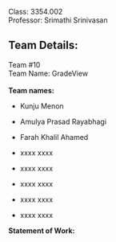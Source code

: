 Class: 3354.002 </br>
Professor: Srimathi Srinivasan

Team Details:
-----------------------------------------------------------------------------------------------------------------------------------------------------------------------------------------------------------------------
Team #10 </br>
Team Name:  GradeView </br></br>
**Team names:**

- Kunju Menon

- Amulya Prasad Rayabhagi

- Farah Khalil Ahamed

- xxxx xxxx

- xxxx xxxx

- xxxx xxxx

- xxxx xxxx

- xxxx xxxx

**Statement of Work:**  </br>
